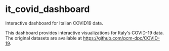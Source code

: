 # it_covid_dashboard
Interactive dashboard for Italian COVID19 data.

This dashboard provides interactive visualizations for Italy's COVID-19 data.
The original datasets are available at https://github.com/pcm-dpc/COVID-19.
